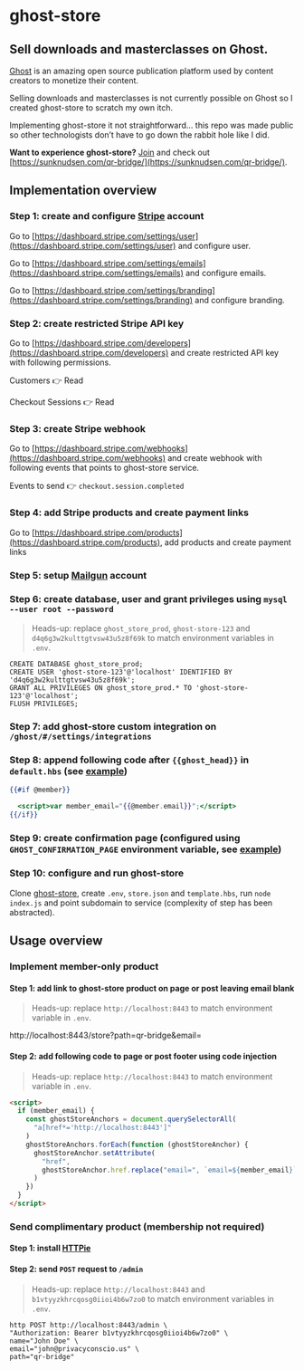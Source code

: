 # ghost-store

## Sell downloads and masterclasses on Ghost.

[Ghost](https://ghost.org/) is an amazing open source publication platform used by content creators to monetize their content.

Selling downloads and masterclasses is not currently possible on Ghost so I created ghost-store to scratch my own itch.

Implementing ghost-store it not straightforward… this repo was made public so other technologists don’t have to go down the rabbit hole like I did.

**Want to experience ghost-store?** [Join](https://sunknudsen.com/join/) and check out [https://sunknudsen.com/qr-bridge/](https://sunknudsen.com/qr-bridge/).

## Implementation overview

### Step 1: create and configure [Stripe](https://stripe.com/) account

Go to [https://dashboard.stripe.com/settings/user](https://dashboard.stripe.com/settings/user) and configure user.

Go to [https://dashboard.stripe.com/settings/emails](https://dashboard.stripe.com/settings/emails) and configure emails.

Go to [https://dashboard.stripe.com/settings/branding](https://dashboard.stripe.com/settings/branding) and configure branding.

### Step 2: create restricted Stripe API key

Go to [https://dashboard.stripe.com/developers](https://dashboard.stripe.com/developers) and create restricted API key with following permissions.

Customers 👉 Read

Checkout Sessions 👉 Read

### Step 3: create Stripe webhook

Go to [https://dashboard.stripe.com/webhooks](https://dashboard.stripe.com/webhooks) and create webhook with following events that points to ghost-store service.

Events to send 👉 `checkout.session.completed`

### Step 4: add Stripe products and create payment links

Go to [https://dashboard.stripe.com/products](https://dashboard.stripe.com/products), add products and create payment links

### Step 5: setup [Mailgun](https://www.mailgun.com/) account

### Step 6: create database, user and grant privileges using `mysql --user root --password`

> Heads-up: replace `ghost_store_prod`, `ghost-store-123` and `d4q6g3w2kulttgtvsw43u5z8f69k` to match environment variables in `.env`.

```
CREATE DATABASE ghost_store_prod;
CREATE USER 'ghost-store-123'@'localhost' IDENTIFIED BY 'd4q6g3w2kulttgtvsw43u5z8f69k';
GRANT ALL PRIVILEGES ON ghost_store_prod.* TO 'ghost-store-123'@'localhost';
FLUSH PRIVILEGES;
```

### Step 7: add ghost-store custom integration on `/ghost/#/settings/integrations`

### Step 8: append following code after `{{ghost_head}}` in `default.hbs` (see [example](https://github.com/sunknudsen/custom-ghost-edition-theme/blob/a4e1f033b013d7c0e04e14e8c873f38a2390b41e/default.hbs#L12-L15))

```handlebars
{{#if @member}}

  <script>var member_email="{{@member.email}}";</script>
{{/if}}
```

### Step 9: create confirmation page (configured using `GHOST_CONFIRMATION_PAGE` environment variable, see [example](https://sunknudsen.com/almost-there/))

### Step 10: configure and run ghost-store

Clone [ghost-store](https://github.com/sunknudsen/ghost-store), create `.env`, `store.json` and `template.hbs`, run `node index.js` and point subdomain to service (complexity of step has been abstracted).

## Usage overview

### Implement member-only product

#### Step 1: add link to ghost-store product on page or post leaving email blank

> Heads-up: replace `http://localhost:8443` to match environment variable in `.env`.

http://localhost:8443/store?path=qr-bridge&email=

#### Step 2: add following code to page or post footer using code injection

> Heads-up: replace `http://localhost:8443` to match environment variable in `.env`.

```html
<script>
  if (member_email) {
    const ghostStoreAnchors = document.querySelectorAll(
      "a[href*='http://localhost:8443']"
    )
    ghostStoreAnchors.forEach(function (ghostStoreAnchor) {
      ghostStoreAnchor.setAttribute(
        "href",
        ghostStoreAnchor.href.replace("email=", `email=${member_email}`)
      )
    })
  }
</script>
```

### Send complimentary product (membership not required)

#### Step 1: install [HTTPie](https://httpie.io/)

#### Step 2: send `POST` request to `/admin`

> Heads-up: replace `http://localhost:8443` and `b1vtyyzkhrcqosg0iioi4b6w7zo0` to match environment variables in `.env`.

```
http POST http://localhost:8443/admin \
"Authorization: Bearer b1vtyyzkhrcqosg0iioi4b6w7zo0" \
name="John Doe" \
email="john@privacyconscio.us" \
path="qr-bridge"
```
